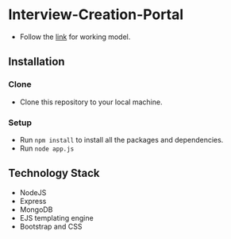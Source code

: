 # Interview-Creation-Portal

-   Follow the [link](https://ip-interview-portal.herokuapp.com/) for working model.

## Installation

### Clone 
-   Clone this repository to your local machine.

### Setup
-   Run `npm install` to install all the packages and dependencies.
-   Run `node app.js`

## Technology Stack
- NodeJS
- Express
- MongoDB
- EJS templating engine
- Bootstrap and CSS